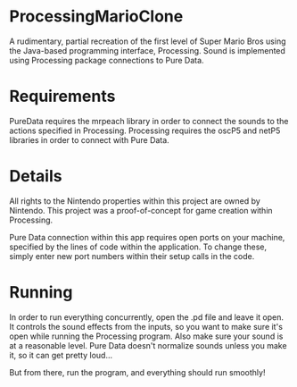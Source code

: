 # ProcessingMarioClone
A rudimentary, partial recreation of the first level of Super Mario Bros using the Java-based programming interface, Processing.  Sound is implemented using Processing package connections to Pure Data.

# Requirements
PureData requires the mrpeach library in order to connect the sounds to the actions specified in Processing.
Processing requires the oscP5 and netP5 libraries in order to connect with Pure Data.

# Details
All rights to the Nintendo properties within this project are owned by Nintendo.  This project was a proof-of-concept for game creation within Processing.  

Pure Data connection within this app requires open ports on your machine, specified by the lines of code within the application.  To change these, simply enter new port numbers within their setup calls in the code.

# Running
In order to run everything concurrently, open the .pd file and leave it open.  It controls the sound effects from the inputs, so you want to make sure it's open while running the Processing program.  Also make sure your sound is at a reasonable level.  Pure Data doesn't normalize sounds unless you make it, so it can get pretty loud...

But from there, run the program, and everything should run smoothly!
